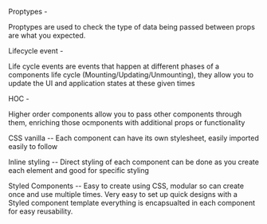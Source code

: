 Proptypes -

Proptypes are used to check the type of data being passed between props are what you expected.

Lifecycle event -

Life cycle events are events that happen at different phases of a components life cycle (Mounting/Updating/Unmounting), they allow you to update the UI and application states at these given times

HOC -

Higher order components allow you to pass other components through them, enriching those ocmponents with additional props or functionality

CSS vanilla -- Each component can have its own stylesheet, easily imported easily to follow

Inline styling -- Direct styling of each component can be done as you create each element and good for specific styling

Styled Components -- Easy to create using CSS, modular so can create once and use multiple times. Very easy to set up quick designs with a Styled component template everything is encapsualted in each component for easy reusability.